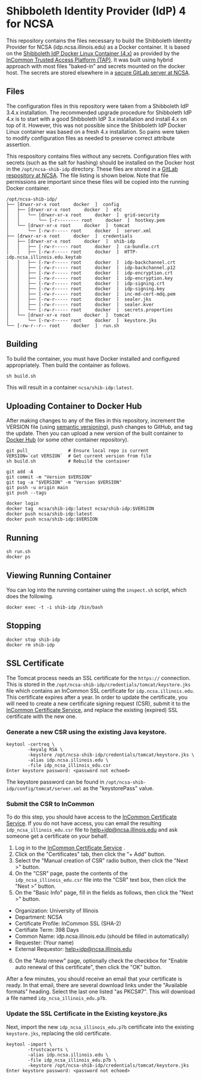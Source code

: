 # Shibboleth Identity Provider (IdP) 4 for NCSA

This repository contains the files necessary to build the Shibboleth Identity
Provider for NCSA (idp.ncsa.illinois.edu) as a Docker container. It is based on the
[Shibboleth IdP Docker Linux Container
(4.x)](https://github.internet2.edu/docker/shib-idp) as provided by the [InCommon
Trusted Access Platform (TAP)](https://spaces.at.internet2.edu/x/fQFbC). It was
built using hybrid approach with most files "baked-in" and secrets mounted on the
docker host. The secrets are stored elsewhere in a [secure GitLab server at
NCSA](https://git.security.ncsa.illinois.edu/cisr/ncsa-shib-idp).

## Files

The configuration files in this repository were taken from a Shibboleth IdP 3.4.x
installation. The recommended upgrade procedure for Shibboleth IdP 4.x is to start
with a good Shibboleth IdP 3.x installation and install 4.x on top of it. However,
this was not possible since the Shibboleth IdP Docker Linux container was based on a
fresh 4.x installation. So pains were taken to modify configuration files as needed
to preserve correct attribute assertion.

This respository contains files without any secrets. Configuration files with
secrets (such as the salt for hashing) should be installed on the Docker host in the
`/opt/ncsa-shib-idp` directory. These files are stored in a [GitLab respository at
NCSA](https://git.security.ncsa.illinois.edu/cisr/ncsa-shib-idp). The file listing
is shown below. Note that file permissions are important since these files will be
copied into the running Docker container.

```
/opt/ncsa-shib-idp/
├── [drwxr-xr-x root     docker  ]  config
│   ├── [drwxr-xr-x root     docker  ]  etc
│   │   └── [drwxr-xr-x root     docker  ]  grid-security
│   │       └── [-r-------- root     docker  ]  hostkey.pem
│   └── [drwxr-xr-x root     docker  ]  tomcat
│       └── [-rw-r----- root     docker  ]  server.xml
├── [drwxr-xr-x root     docker  ]  credentials
│   ├── [drwxr-xr-x root     docker  ]  shib-idp
│   │   ├── [-rw-r----- root     docker  ]  ca-bundle.crt
│   │   ├── [-rw-r----- root     docker  ]  HTTP-idp.ncsa.illinois.edu.keytab
│   │   ├── [-rw-r----- root     docker  ]  idp-backchannel.crt
│   │   ├── [-rw-r----- root     docker  ]  idp-backchannel.p12
│   │   ├── [-rw-r----- root     docker  ]  idp-encryption.crt
│   │   ├── [-rw-r----- root     docker  ]  idp-encryption.key
│   │   ├── [-rw-r----- root     docker  ]  idp-signing.crt
│   │   ├── [-rw-r----- root     docker  ]  idp-signing.key
│   │   ├── [-rw-r----- root     docker  ]  inc-md-cert-mdq.pem
│   │   ├── [-rw-r----- root     docker  ]  sealer.jks
│   │   ├── [-rw-r----- root     docker  ]  sealer.kver
│   │   └── [-rw-r----- root     docker  ]  secrets.properties
│   └── [drwxr-xr-x root     docker  ]  tomcat
│       └── [-rw-r----- root     docker  ]  keystore.jks
└── [-rw-r--r-- root     docker  ]  run.sh
```

## Building

To build the container, you must have Docker installed and configured appropriately.
Then build the container as follows.

```
sh build.sh
```

This will result in a container `ncsa/shib-idp:latest`. 

## Uploading Container to Docker Hub

After making changes to any of the files in this repository, increment the VERSION
file (using [semantic versioning](https://semver.org/)), push changes to GitHub, and
tag the update. Then you can upload a new version of the built container to [Docker
Hub](https://hub.docker.com) (or some other container repository). 

```
git pull               # Ensure local repo is current
VERSION=`cat VERSION`  # Get current version from file
sh build.sh            # Rebuild the container

git add -A
git commit -m "Version $VERSION"
git tag -a "$VERSION" -m "Version $VERSION"
git push -u origin main
git push --tags

docker login
docker tag  ncsa/shib-idp:latest ncsa/shib-idp:$VERSION
docker push ncsa/shib-idp:latest
docker push ncsa/shib-idp:$VERSION
```

## Running

```
sh run.sh
docker ps
```

## Viewing Running Container

You can log into the running container using the `inspect.sh` script, which does the
following.

```
docker exec -t -i shib-idp /bin/bash
```

## Stopping

```
docker stop shib-idp
docker rm shib-idp
```

## SSL Certificate

The Tomcat process needs an SSL certificate for the `https://` connection. This is
stored in the `/opt/ncsa-shib-idp/credentials/tomcat/keystore.jks` file which
contains an InCommon SSL certificate for `idp.ncsa.illinois.edu`. This certificate
expires after a year. In order to update the certificate, you will need to create a
new certificate signing request (CSR), submit it to the [InCommon Certificate
Service](https://cert-manager.com/customer/InCommon), and replace the existing
(expired) SSL certificate with the new one. 

### Generate a new CSR using the existing Java keystore.

```
keytool -certreq \
        -keyalg RSA \
        -keystore /opt/ncsa-shib-idp/credentials/tomcat/keystore.jks \
        -alias idp.ncsa.illinois.edu \
        -file idp_ncsa_illinois_edu.csr
Enter keystore password: <password not echoed>
```

The keystore password can be found in `/opt/ncsa-shib-idp/config/tomcat/server.xml`
as the "keystorePass" value.

### Submit the CSR to InCommon

To do this step, you should have access to the [InCommon Certificate
Service](https://cert-manager.com/customer/InCommon). If you do not have access, you
can email the resulting `idp_ncsa_illinois_edu.csr` file to
[help+idp@ncsa.illinois.edu](mailto:help+idp@ncsa.illinios.edu) and ask someone get
a certificate on your behalf. 

1. Log in to the [InCommon Certificate Service](https://cert-manager.com/customer/InCommon) .
2. Click on the "Certificates" tab, then click the "+ Add" button.
3. Select the "Manual creation of CSR" radio button, then click the "Next >" button.
4. On the "CSR" page, paste the contents of the `idp_ncsa_illinois_edu.csr` file
   into the "CSR" text box, then click the "Next >" button.
5. On the "Basic Info" page, fill in the fields as follows, then click the "Next >"
   button.
  - Organization: University of Illinois
  - Department: NCSA
  - Certificate Profile: InCommon SSL (SHA-2)
  - Certifiate Term: 398 Days
  - Common Name: idp.ncsa.illinois.edu (should be filled in automatically)
  - Requester: (Your name)
  - External Requestor: help+idp@ncsa.illinois.edu
6. On the "Auto renew" page, optionally check the checkbox for "Enable auto renewal
   of this certificate", then click the "OK" button.

After a few minutes, you should receive an email that your certificate is ready. In
that email, there are several download links under the "Available formats" heading.
Select the last one listed "as PKCS#7". This will download a file named
`idp_ncsa_illinois_edu.p7b`. 

### Update the SSL Certificate in the Existing keystore.jks

Next, import the new `idp_ncsa_illinois_edu.p7b` certificate into the existing
`keystore.jks`, replacing the old certificate.

```
keytool -import \
        -trustcacerts \
        -alias idp.ncsa.illinois.edu \
        -file idp_ncsa_illinois_edu.p7b \
        -keystore /opt/ncsa-shib-idp/credentials/tomcat/keystore.jks
Enter keystore password: <password not echoed>
```

